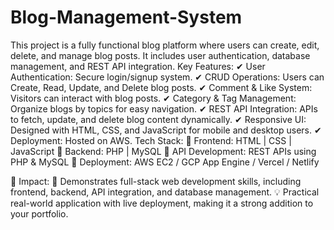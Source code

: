# Blog-Management-System
This project is a fully functional blog platform where users can create, edit, delete, and manage blog posts. It includes user authentication, database management, and REST API integration.
Key Features:
✔ User Authentication: Secure login/signup system.
✔ CRUD Operations: Users can Create, Read, Update, and Delete blog posts.
✔ Comment & Like System: Visitors can interact with blog posts.
✔ Category & Tag Management: Organize blogs by topics for easy navigation.
✔ REST API Integration: APIs to fetch, update, and delete blog content dynamically.
✔ Responsive UI: Designed with HTML, CSS, and JavaScript for mobile and desktop users.
✔ Deployment: Hosted on AWS.
Tech Stack:
📌 Frontend: HTML | CSS | JavaScript
📌 Backend: PHP | MySQL
📌 API Development: REST APIs using PHP & MySQL
📌 Deployment: AWS EC2 / GCP App Engine / Vercel / Netlify

🔹 Impact:
🚀 Demonstrates full-stack web development skills, including frontend, backend, API integration, and database management.
💡 Practical real-world application with live deployment, making it a strong addition to your portfolio.
